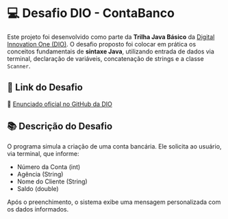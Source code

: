 # 💻 Desafio DIO - ContaBanco

Este projeto foi desenvolvido como parte da **Trilha Java Básico** da [Digital Innovation One (DIO)](https://www.dio.me/). O desafio proposto foi colocar em prática os conceitos fundamentais de **sintaxe Java**, utilizando entrada de dados via terminal, declaração de variáveis, concatenação de strings e a classe `Scanner`.

## 🔗 Link do Desafio

📄 [Enunciado oficial no GitHub da DIO](https://github.com/digitalinnovationone/trilha-java-basico/tree/main/desafios/sintaxe)

## 📚 Descrição do Desafio

O programa simula a criação de uma conta bancária. Ele solicita ao usuário, via terminal, que informe:

- Número da Conta (int)
- Agência (String)
- Nome do Cliente (String)
- Saldo (double)

Após o preenchimento, o sistema exibe uma mensagem personalizada com os dados informados.
